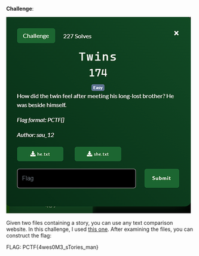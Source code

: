 **Challenge**:

![Alt text](image.png)

Given two files containing a story, you can use any text comparison website. In this challenge, I used [this one](https://text-compare.com/). After examining the files, you can construct the flag:

FLAG: PCTF{4wes0M3_sTories_man}
